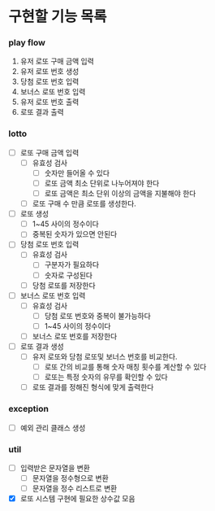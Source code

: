 # 구현할 기능 목록

### play flow
1. 유저 로또 구매 금액 입력
2. 유저 로또 번호 생성
3. 당첨 로또 번호 입력
4. 보너스 로또 번호 입력
5. 유저 로또 번호 출력
6. 로또 결과 출력

### lotto
- [ ] 로또 구매 금액 입력
    - [ ] 유효성 검사
        - [ ] 숫자만 들어올 수 있다
        - [ ] 로또 금액 최소 단위로 나누어져야 한다
        - [ ] 로또 금액은 최소 단위 이상의 금액을 지불해야 한다
    - [ ] 로또 구매 수 만큼 로또를 생성한다.
- [ ] 로또 생성
    - [ ] 1~45 사이의 정수이다
    - [ ] 중복된 숫자가 있으면 안된다
- [ ] 당첨 로또 번호 입력
    - [ ] 유효성 검사
        - [ ] 구분자가 필요하다
        - [ ] 숫자로 구성된다
    - [ ] 당첨 로또를 저장한다
- [ ] 보너스 로또 번호 입력
    - [ ] 유효성 검사
        - [ ] 당첨 로또 번호와 중복이 불가능하다
        - [ ] 1~45 사이의 정수이다
    - [ ] 보너스 로또 번호를 저장한다
- [ ] 로또 결과 생성
    - [ ] 유저 로또와 당첨 로또및  보너스 번호를 비교한다.
        - [ ] 로또 간의 비교를 통해 숫자 매칭 횟수를 계산할 수 있다
        - [ ] 로또는 특정 숫자의 유무를 확인할 수 있다
    - [ ] 로또 결과를 정해진 형식에 맞게 출력한다

### exception
- [ ] 예외 관리 클래스 생성

### util
- [ ] 입력받은 문자열을 변환
    - [ ] 문자열을 정수형으로 변환
    - [ ] 문자열을 정수 리스트로 변환
- [x] 로또 시스템 구현에 필요한 상수값 모음